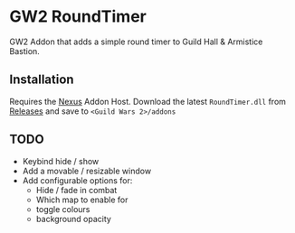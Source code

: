 # GW2 RoundTimer

GW2 Addon that adds a simple round timer to Guild Hall & Armistice Bastion.

## Installation
Requires the [Nexus](https://raidcore.gg/Nexus) Addon Host.
Download the latest `RoundTimer.dll` from [Releases](https://github.com/jake-greygoose/GW2-RoundTimer/releases) and save to `<Guild Wars 2>/addons`


## TODO
- Keybind hide / show
- Add a movable / resizable window
- Add configurable options for:
  - Hide / fade in combat
  - Which map to enable for
  - toggle colours
  - background opacity
